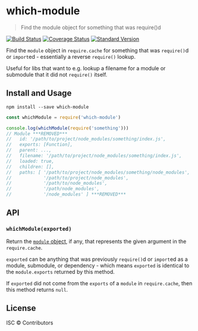 # which-module

> Find the module object for something that was require()d

[![Build Status](https://travis-ci.org/nexdrew/which-module.svg?branch=master)](https://travis-ci.org/nexdrew/which-module)
[![Coverage Status](https://coveralls.io/repos/github/nexdrew/which-module/badge.svg?branch=master)](https://coveralls.io/github/nexdrew/which-module?branch=master)
[![Standard Version](https://img.shields.io/badge/release-standard%20version-brightgreen.svg)](https://github.com/conventional-changelog/standard-version)

Find the `module` object in `require.cache` for something that was `require()`d
or `import`ed - essentially a reverse `require()` lookup.

Useful for libs that want to e.g. lookup a filename for a module or submodule
that it did not `require()` itself.

## Install and Usage

```
npm install --save which-module
```

```js
const whichModule = require('which-module')

console.log(whichModule(require('something')))
// Module ***REMOVED***
//   id: '/path/to/project/node_modules/something/index.js',
//   exports: [Function],
//   parent: ...,
//   filename: '/path/to/project/node_modules/something/index.js',
//   loaded: true,
//   children: [],
//   paths: [ '/path/to/project/node_modules/something/node_modules',
//            '/path/to/project/node_modules',
//            '/path/to/node_modules',
//            '/path/node_modules',
//            '/node_modules' ] ***REMOVED***
```

## API

### `whichModule(exported)`

Return the [`module` object](https://nodejs.org/api/modules.html#modules_the_module_object),
if any, that represents the given argument in the `require.cache`.

`exported` can be anything that was previously `require()`d or `import`ed as a
module, submodule, or dependency - which means `exported` is identical to the
`module.exports` returned by this method.

If `exported` did not come from the `exports` of a `module` in `require.cache`,
then this method returns `null`.

## License

ISC © Contributors
